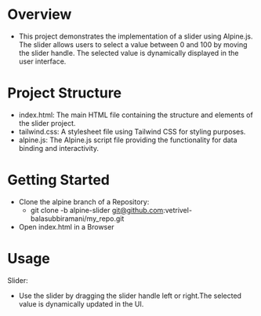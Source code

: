 # Overview
- This project demonstrates the implementation of a slider using Alpine.js. The slider allows users to select a value between 0 and 100 by moving the slider handle. The selected value is dynamically displayed in the user interface.

# Project Structure
- index.html: The main HTML file containing the structure and elements of the slider project.
- tailwind.css: A stylesheet file using Tailwind CSS for styling purposes.
- alpine.js: The Alpine.js script file providing the functionality for data binding and interactivity.

# Getting Started
- Clone the alpine branch of a Repository:
     - git clone -b alpine-slider git@github.com:vetrivel-balasubbiramani/my_repo.git
- Open index.html in a Browser

# Usage
Slider:
- Use the slider by dragging the slider handle left or right.The selected value is dynamically updated in the UI.

